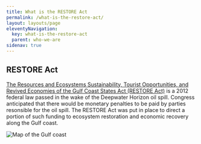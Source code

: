 ```yaml
---
title: What is the RESTORE Act
permalink: /what-is-the-restore-act/
layout: layouts/page
eleventyNavigation:
  key: what-is-the-restore-act
  parent: who-we-are
sidenav: true
---
```


## RESTORE Act

[The Resources and Ecosystems Sustainability, Tourist Opportunities, and Revived Economies of the Gulf Coast States Act (RESTORE Act)](/sites/default/files/2025-04/RESTORE%20ACT%20July2012.pdf) is a 2012 federal law passed in the wake of the Deepwater Horizon oil spill. Congress anticipated that there would be monetary penalties to be paid by parties resonsible for the oil spill. The RESTORE Act was put in place to direct a portion of such funding to ecosystem restoration and economic recovery along the Gulf coast.

![Map of the Gulf coast](/sites/default/files/styles/full_width/public/2025-03/PRDFT-Gulf-20150920.jpg?itok=dlcUtIMZ)
